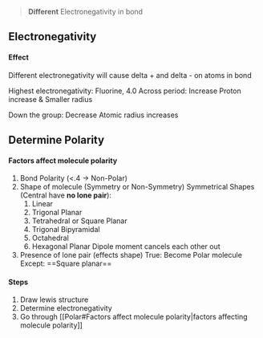 > **Different** Electronegativity in bond
## Electronegativity
#### Effect
Different electronegativity will cause delta + and delta - on atoms in bond

Highest electronegativity: Fluorine, 4.0
Across period: Increase
Proton increase & Smaller radius

Down the group: Decrease
Atomic radius increases

## Determine Polarity
#### Factors affect molecule polarity
1. Bond Polarity (<.4 -> Non-Polar)
2. Shape of molecule (Symmetry or Non-Symmetry)
	Symmetrical Shapes (Central have **no lone pair**):	
	1. Linear
	2. Trigonal Planar
	3. Tetrahedral or Square Planar
	4. Trigonal Bipyramidal
	5. Octahedral
	6. Hexagonal Planar
	Dipole moment cancels each other out
1. Presence of lone pair (effects shape)
	True: Become Polar molecule
	Except: ==Square planar==

#### Steps
1. Draw lewis structure
2. Determine electronegativity
3. Go through [[Polar#Factors affect molecule polarity|factors affecting molecule polarity]]
